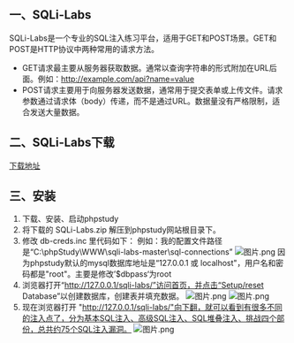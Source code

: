 ## 一、SQLi-Labs
SQLi-Labs是一个专业的SQL注入练习平台，适用于GET和POST场景。GET和POST是HTTP协议中两种常用的请求方法。
- GET请求最主要从服务器获取数据。通常以查询字符串的形式附加在URL后面。例如：http://example.com/api?name=value
- POST请求主要用于向服务器发送数据，通常用于提交表单或上传文件。请求参数通过请求体（body）传递，而不是通过URL。数据量没有严格限制，适合发送大量数据。

## 二、SQLi-Labs下载
[下载地址](https://github.com/Audi-1/sqli-labs)

## 三、安装
1. 下载、安装、启动phpstudy
2. 将下载的 SQLi-Labs.zip 解压到phpstudy网站根目录下。
3. 修改 db-creds.inc 里代码如下：
例如：我的配置文件路径是“C:\phpStudy\WWW\sqli-labs-master\sql-connections”
![图片.png](https://pic.myla.eu.org/file/1741179360031_图片.png)
因为phpstudy默认的mysql数据库地址是“127.0.0.1 或 localhost"，用户名和密码都是"root"。主要是修改’$dbpass‘为root
4. 浏览器打开“http://127.0.0.1/sqli-labs/”访问首页，并点击“Setup/reset Database”以创建数据库，创建表并填充数据。
![图片.png](https://pic.myla.eu.org/file/1741179424741_图片.png)
![图片.png](https://pic.myla.eu.org/file/1741179454080_图片.png)
5. 现在浏览器打开 "http://127.0.0.1/sqli-labs/"向下翻，就可以看到有很多不同的注入点了，分为基本SQL注入、高级SQL注入、SQL堆叠注入、挑战四个部份，总共约75个SQL注入漏洞。
![图片.png](https://pic.myla.eu.org/file/1741179502770_图片.png)